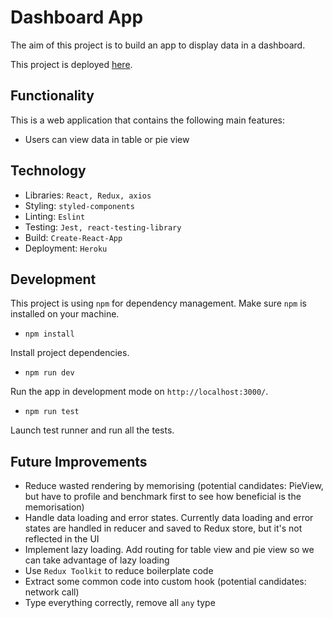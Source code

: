 # Dashboard App

The aim of this project is to build an app to display data in a dashboard.

This project is deployed [here](https://test-dashboard-dennis.herokuapp.com).

## Functionality
This is a web application that contains the following main features:
- Users can view data in table or pie view

## Technology
- Libraries: `React, Redux, axios`
- Styling: `styled-components`
- Linting: `Eslint`
- Testing: `Jest, react-testing-library`
- Build: `Create-React-App`
- Deployment: `Heroku`

## Development
This project is using `npm` for dependency management.  Make sure `npm` is installed on your machine.

- `npm install` 

Install project dependencies.

- `npm run dev`

Run the app in development mode on `http://localhost:3000/`.

- `npm run test`

Launch test runner and run all the tests.

## Future Improvements
- Reduce wasted rendering by memorising (potential candidates: PieView, but have to profile and benchmark first to see how beneficial is the memorisation)
- Handle data loading and error states. Currently data loading and error states are handled in reducer and saved to Redux store, but it's not reflected in the UI
- Implement lazy loading. Add routing for table view and pie view so we can take advantage of lazy loading
- Use `Redux Toolkit` to reduce boilerplate code
- Extract some common code into custom hook (potential candidates: network call)
- Type everything correctly, remove all `any` type
